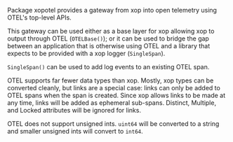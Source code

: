 
Package xopotel provides a gateway from xop into open telemetry
using OTEL's top-level APIs.

This gateway can be used either as a base layer for xop allowing
xop to output through OTEL (`OTELBase()`); or it can be used to bridge the gap
between an application that is otherwise using OTEL and a library
that expects to be provided with a xop logger (`SingleSpan`).

`SingleSpan()` can be used to add log events to an existing OTEL span.

OTEL supports far fewer data types than xop.  Mostly, xop types
can be converted cleanly, but links are a special case: links can
only be added to OTEL spans when the span is created.  Since xop
allows links to be made at any time, links will be added as
ephemeral sub-spans.  Distinct, Multiple, and Locked attributes will
be ignored for links.

OTEL does not support unsigned ints. `uint64` will be converted to a
string and smaller unsigned ints will convert to `int64`.

